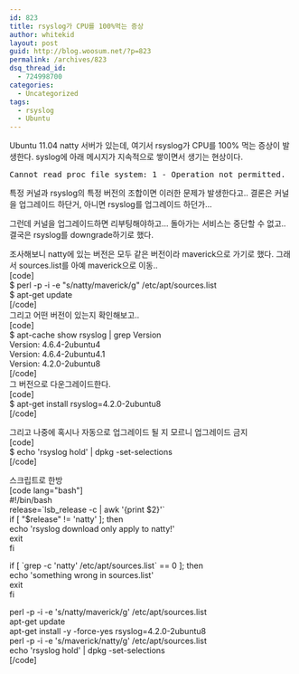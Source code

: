 ```yaml
---
id: 823
title: rsyslog가 CPU를 100%먹는 증상
author: whitekid
layout: post
guid: http://blog.woosum.net/?p=823
permalink: /archives/823
dsq_thread_id:
  - 724998700
categories:
  - Uncategorized
tags:
  - rsyslog
  - Ubuntu
---
```

Ubuntu 11.04 natty 서버가 있는데, 여기서 rsyslog가 CPU를 100% 먹는 증상이 발생한다. syslog에 아래 메시지가 지속적으로 쌓이면서 생기는 현상이다.

<pre>Cannot read proc file system: 1 - Operation not permitted.
</pre>

특정 커널과 rsyslog의 특정 버전의 조합이면 이러한 문제가 발생한다고.. 결론은 커널을 업그레이드 하단거, 아니면 rsyslog를 업그레이드 하던가...

그런데 커널을 업그레이드하면 리부팅해야하고... 돌아가는 서비스는 중단할 수 없고.. 결국은 rsyslog를 downgrade하기로 했다.

조사해보니 natty에 있는 버전은 모두 같은 버전이라 maverick으로 가기로 했다. 그래서 sources.list를 아예 maverick으로 이동..  
[code]  
$ perl -p -i -e "s/natty/maverick/g" /etc/apt/sources.list  
$ apt-get update  
[/code]  
그리고 어떤 버전이 있는지 확인해보고..  
[code]  
$ apt-cache show rsyslog | grep Version  
Version: 4.6.4-2ubuntu4  
Version: 4.6.4-2ubuntu4.1  
Version: 4.2.0-2ubuntu8  
[/code]  
그 버전으로 다운그레이드한다.  
[code]  
$ apt-get install rsyslog=4.2.0-2ubuntu8  
[/code]

그리고 나중에 혹시나 자동으로 업그레이드 될 지 모르니 업그레이드 금지  
[code]  
$ echo 'rsyslog hold' | dpkg -set-selections  
[/code]

스크립트로 한방  
[code lang="bash"]  
#!/bin/bash  
release=\`lsb_release -c | awk '{print $2}'\`  
if [ "$release" != 'natty' ]; then  
echo 'rsyslog download only apply to natty!'  
exit  
fi

if [ \`grep -c 'natty' /etc/apt/sources.list\` == 0 ]; then  
echo 'something wrong in sources.list'  
exit  
fi

perl -p -i -e 's/natty/maverick/g' /etc/apt/sources.list  
apt-get update  
apt-get install -y -force-yes rsyslog=4.2.0-2ubuntu8  
perl -p -i -e 's/maverick/natty/g' /etc/apt/sources.list  
echo 'rsyslog hold' | dpkg -set-selections  
[/code]